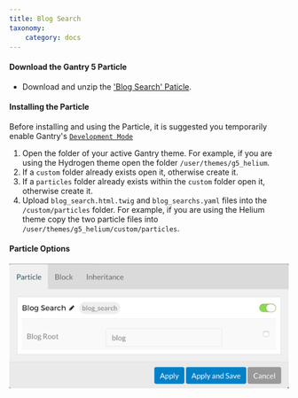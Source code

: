 ```yaml
---
title: Blog Search
taxonomy:
    category: docs
---
```


#### Download the Gantry 5 Particle
* Download and unzip the ['Blog Search' Paticle](https://github.com/hibbitts-design/grav-gantry5-particle-blog-search/archive/master.zip).

#### Installing the Particle

Before installing and using the Particle, it is suggested you temporarily enable Gantry's [`Development Mode`](http://docs.gantry.org/gantry5/configure/extras)

1. Open the folder of your active Gantry theme. For example, if you are using the Hydrogen theme open the folder `/user/themes/g5_helium`.
2. If a `custom` folder already exists open it, otherwise create it.
3. If a `particles` folder already exists within the `custom` folder open it, otherwise create it.
4. Upload `blog_search.html.twig` and `blog_searchs.yaml` files into the `/custom/particles` folder. For example, if you are using the Helium theme copy the two particle files into `/user/themes/g5_helium/custom/particles`.

#### Particle Options
!['Blog Search' options](https://github.com/paulhibbitts/github-repo-images/blob/master/blog-search-options.png?raw=true)
